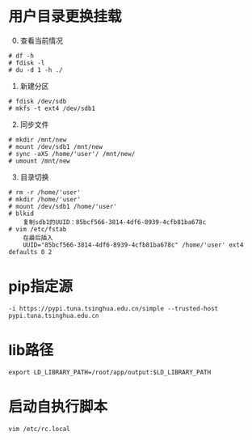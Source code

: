 # 用户目录更换挂载
0. 查看当前情况
```
# df -h
# fdisk -l
# du -d 1 -h ./ 
```

1. 新建分区
```
# fdisk /dev/sdb
# mkfs -t ext4 /dev/sdb1
```
2. 同步文件
```
# mkdir /mnt/new
# mount /dev/sdb1 /mnt/new
# sync -aXS /home/'user'/ /mnt/new/
# umount /mnt/new 
```

3. 目录切换
```
# rm -r /home/'user'
# mkdir /home/'user'
# mount /dev/sdb1 /home/'user'
# blkid
    复制sdb1的UUID：85bcf566-3814-4df6-8939-4cfb81ba678c
# vim /etc/fstab
    在最后插入
    UUID="85bcf566-3814-4df6-8939-4cfb81ba678c" /home/'user' ext4 defaults 0 2
```
# pip指定源
```
-i https://pypi.tuna.tsinghua.edu.cn/simple --trusted-host pypi.tuna.tsinghua.edu.cn
```
# lib路径
```
export LD_LIBRARY_PATH=/root/app/output:$LD_LIBRARY_PATH
```
# 启动自执行脚本
```
vim /etc/rc.local
```

